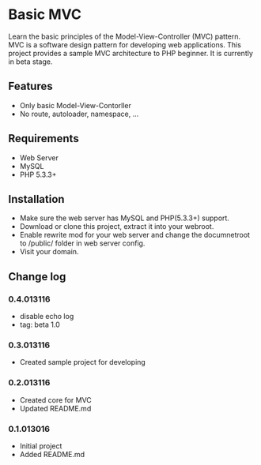 Basic MVC
=========

Learn the basic principles of the Model-View-Controller (MVC) pattern.
MVC is a software design pattern for developing web applications. 
This project provides a sample MVC architecture to PHP beginner.
It is currently in beta stage.

## Features ##
- Only basic Model-View-Contorller
- No route, autoloader, namespace, ...

## Requirements ##
- Web Server
- MySQL
- PHP 5.3.3+

## Installation ##
- Make sure the web server has MySQL and PHP(5.3.3+) support.
- Download or clone this project, extract it into your webroot.
- Enable rewrite mod for your web server and change the documnetroot to /public/ folder in web server config.
- Visit your domain.

## Change log ##
### 0.4.013116 ###
- disable echo log
- tag: beta 1.0

### 0.3.013116 ###
- Created sample project for developing

### 0.2.013116 ###
- Created core for MVC
- Updated README.md

### 0.1.013016 ###
- Initial project
- Added README.md
